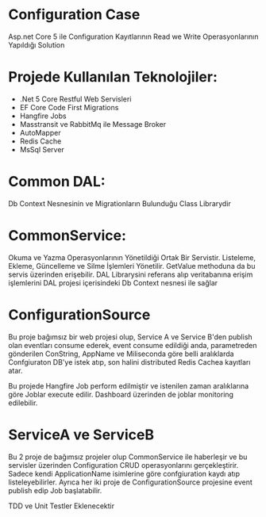 # Configuration Case

Asp.net Core 5 ile Configuration Kayıtlarının Read we Write Operasyonlarının Yapıldığı Solution 

# Projede Kullanılan Teknolojiler:

- .Net 5 Core Restful Web Servisleri
- EF Core Code First Migrations
- Hangfire Jobs
- Masstransit ve RabbitMq ile Message Broker
- AutoMapper
- Redis Cache
- MsSql Server 

# Common DAL:

Db Context Nesnesinin ve Migrationların Bulunduğu Class Librarydir

# CommonService:

Okuma ve Yazma Operasyonlarının Yönetildiği Ortak Bir Servistir.
Listeleme, Ekleme, Güncelleme ve Silme İşlemleri Yönetilir.
GetValue methoduna da bu servis üzerinden erişebilir.
DAL Librarysini referans alıp veritabanına erişim işlemlerini DAL projesi içerisindeki
Db Context nesnesi ile sağlar

# ConfigurationSource

Bu proje bağımsız bir web projesi olup, Service A ve Service B'den
publish olan eventları consume ederek, event consume edildiği anda, parametreden
gönderilen ConString, AppName ve Miliseconda göre belli aralıklarda Confgiuraton DB'ye istek atıp,
son halini distributed Redis Cachea kayıtları atar.

Bu projede Hangfire Job perform edilmiştir ve istenilen zaman aralıklarına göre Joblar execute edilir.
Dashboard üzerinden de joblar monitoring edilebilir.

# ServiceA ve ServiceB

Bu 2 proje de bağımsız projeler olup CommonService ile haberleşir ve bu servisler üzerinden Configuration CRUD operasyonlarını gerçekleştirir.
Sadece kendi ApplicationName isimlerine göre confgiuration kaydı atıp listeleyebilirler.
Ayrıca her iki proje de ConfigurationSource projesine event publish edip Job başlatabilir.




TDD ve Unit Testler Eklenecektir

